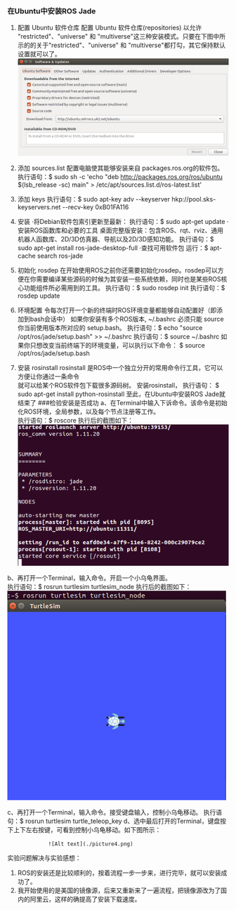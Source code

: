 ### 在Ubuntu中安装ROS Jade

1.  配置 Ubuntu 软件仓库
   配置 Ubuntu 软件仓库(repositories) 以允许 "restricted"、"universe" 和 "multiverse"这三种安装模式。只要在下图中所示的的关于"restricted"、"universe" 和 "multiverse"都打勾，其它保持默认设置就可以了。
                ![Alt text](./picture1.png)


2. 添加 sources.list
   配置电脑使其能够安装来自 packages.ros.org的软件包。
   执行语句：$ sudo sh -c 'echo "deb http://packages.ros.org/ros/ubuntu $(lsb_release -sc) main" > /etc/apt/sources.list.d/ros-latest.list'

3.  添加 keys
   执行语句：$ sudo apt-key adv --keyserver hkp://pool.sks-keyservers.net --recv-key 0xB01FA116

4.  安装
   ·将Debian软件包索引更新至最新：
   执行语句：$ sudo apt-get update
   ·安装ROS函数库和必要的工具
     桌面完整版安装：包含ROS、rqt、rviz、通用机器人函数库、2D/3D仿真器、导航以及2D/3D感知功能。
     执行语句：$ sudo apt-get install ros-jade-desktop-full
   ·查找可用软件包
     运行：$ apt-cache search ros-jade

5.  初始化 rosdep
在开始使用ROS之前你还需要初始化rosdep。rosdep可以方便在你需要编译某些源码的时候为其安装一些系统依赖，同时也是某些ROS核心功能组件所必需用到的工具。
执行语句：$ sudo rosdep init
执行语句：$ rosdep update

6.  环境配置
   令每次打开一个新的终端时ROS环境变量都能够自动配置好（即添加到bash会话中）
   如果你安装有多个ROS版本, ~/.bashrc 必须只能 source 你当前使用版本所对应的 setup.bash。
   执行语句：$ echo "source /opt/ros/jade/setup.bash" >> ~/.bashrc
   执行语句：$ source ~/.bashrc
   如果你只想改变当前终端下的环境变量，可以执行以下命令：
$ source /opt/ros/jade/setup.bash
7. 安装 rosinstall
    rosinstall 是ROS中一个独立分开的常用命令行工具，它可以方便让你通过一条命令   
    就可以给某个ROS软件包下载很多源码树。
     安装rosinstall，  执行语句： $ sudo apt-get install python-rosinstall
至此，在Ubuntu中安装ROS Jade就结束了
###检验安装是否成功
a、在Terminal中输入下诉命令。该命令是初始化ROS环境，全局参数，以及每个节点注册等工作。    
  执行语句：$ roscore
   执行后的截图如下：
                 ![Alt text|center](./picture2.png)  
       

b、再打开一个Terminal，输入命令。开启一个小乌龟界面。   
   执行语句：$ rosrun turtlesim turtlesim_node
   执行后的截图如下：
                 ![Alt text](./picture3.png)

c、再打开一个Terminal，输入命令。接受键盘输入，控制小乌龟移动。 
   执行语句：$ rosrun turtlesim turtle_teleop_key
d、选中最后打开的Terminal，键盘按下上下左右按键，可看到控制小乌龟移动。如下图所示：

                 ![Alt text](./picture4.png)

实验问题解决与实验感想：
1. ROS的安装还是比较顺利的，按着流程一步一步来，进行完毕，就可以安装成功了。
2. 我开始使用的是美国的镜像源，后来又重新来了一遍流程，把镜像源改为了国内的阿里云，这样的确提高了安装下载速度。

